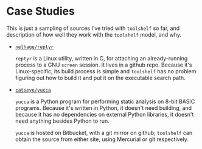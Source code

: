 Case Studies
============

This is just a sampling of sources I've tried with `toolshelf` so far, and
description of how well they work with the `toolshelf` model, and why.

* [`nelhage/reptyr`](https://github.com/nelhage/reptyr)

  `reptyr` is a Linux utility, written in C, for attaching an already-running
  process to a GNU `screen` session.  It lives in a github repo.  Because it's
  Linux-specific, its build process is simple and `toolshelf` has no problem
  figuring out how to build it and put it on the executable search path.

* [`catseye/yucca`](https://github.com/catseye/yucca)

  `yucca` is a Python program for performing static analysis on 8-bit BASIC
  programs.  Because it's written in Python, it doesn't need building, and
  because it has no dependencies on external Python libraries, it doesn't need
  anything besides Python to run.

  `yucca` is hosted on Bitbucket, with a git mirror on github; `toolshelf` can
  obtain the source from either site, using Mercurial or git respectively.
